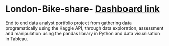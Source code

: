 # London-Bike-share- [Dashboard link](https://public.tableau.com/app/profile/vinil.varghese5077/viz/LondonBikeRide_17060373903040/Dashboard1)
End to end data analyst portfolio project from gathering data programatically using the Kaggle API, through data exploration, assessment and manipulation using the pandas library in Python and  data visualisation in Tableau.
